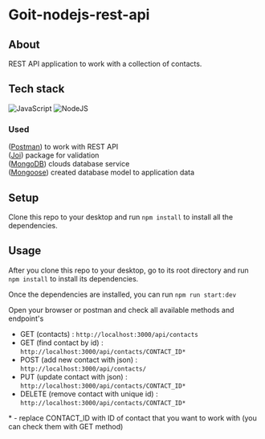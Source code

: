 # Goit-nodejs-rest-api

## About

REST API application to work with a collection of contacts.

## Tech stack

![JavaScript](https://img.shields.io/badge/javascript-%23323330.svg?style=for-the-badge&logo=javascript&logoColor=%23F7DF1E)
![NodeJS](https://img.shields.io/badge/node.js-6DA55F?style=for-the-badge&logo=node.js&logoColor=white)

### Used

([Postman](https://www.postman.com/)) to work with REST API <br>
([Joi](https://joi.dev/)) package for validation <br>
([MongoDB](https://www.mongodb.com/atlas/database)) clouds database service <br>
([Mongoose](https://mongoosejs.com/)) created database model to application data

## Setup

Clone this repo to your desktop and run `npm install` to install all the dependencies.

## Usage

After you clone this repo to your desktop, go to its root directory and run `npm install` to install
its dependencies.

Once the dependencies are installed, you can run `npm run start:dev`

Open your browser or postman and check all available methods and endpoint's

- GET (contacts) : `http://localhost:3000/api/contacts`
- GET (find contact by id) : `http://localhost:3000/api/contacts/CONTACT_ID*`
- POST (add new contact with json) : `http://localhost:3000/api/contacts/`
- PUT (update contact with json) : `http://localhost:3000/api/contacts/CONTACT_ID*`
- DELETE (remove contact with unique id) : `http://localhost:3000/api/contacts/CONTACT_ID*`

\* - replace CONTACT_ID with ID of contact that you want to work with (you can check them with GET method)

